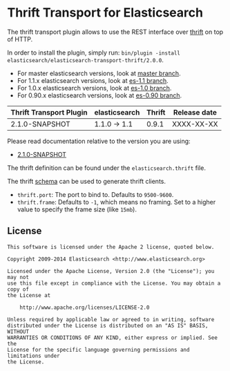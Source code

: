 Thrift Transport for Elasticsearch
==================================

The thrift transport plugin allows to use the REST interface over [thrift](http://thrift.apache.org/) on top of HTTP.

In order to install the plugin, simply run: `bin/plugin -install elasticsearch/elasticsearch-transport-thrift/2.0.0`.

* For master elasticsearch versions, look at [master branch](https://github.com/elasticsearch/elasticsearch-transport-thrift/tree/master).
* For 1.1.x elasticsearch versions, look at [es-1.1 branch](https://github.com/elasticsearch/elasticsearch-transport-thrift/tree/es-1.1).
* For 1.0.x elasticsearch versions, look at [es-1.0 branch](https://github.com/elasticsearch/elasticsearch-transport-thrift/tree/es-1.0).
* For 0.90.x elasticsearch versions, look at [es-0.90 branch](https://github.com/elasticsearch/elasticsearch-transport-thrift/tree/es-0.90).

|   Thrift Transport Plugin   | elasticsearch         | Thrift | Release date |
|-----------------------------|-----------------------|--------|:------------:|
| 2.1.0-SNAPSHOT              | 1.1.0 -> 1.1          | 0.9.1  |  XXXX-XX-XX  |

Please read documentation relative to the version you are using:

* [2.1.0-SNAPSHOT](https://github.com/elasticsearch/elasticsearch-transport-thrift/blob/es-1.1/README.md)

The thrift definition can be found under the `elasticsearch.thrift` file.

The thrift [schema](https://github.com/elasticsearch/elasticsearch-transport-thrift/blob/master/elasticsearch.thrift) can be used to generate thrift clients.

* `thrift.port`: The port to bind to. Defaults to `9500-9600`.
* `thrift.frame`: Defaults to `-1`, which means no framing. Set to a higher value to specify the frame size (like `15mb`).

License
-------

    This software is licensed under the Apache 2 license, quoted below.

    Copyright 2009-2014 Elasticsearch <http://www.elasticsearch.org>

    Licensed under the Apache License, Version 2.0 (the "License"); you may not
    use this file except in compliance with the License. You may obtain a copy of
    the License at

        http://www.apache.org/licenses/LICENSE-2.0

    Unless required by applicable law or agreed to in writing, software
    distributed under the License is distributed on an "AS IS" BASIS, WITHOUT
    WARRANTIES OR CONDITIONS OF ANY KIND, either express or implied. See the
    License for the specific language governing permissions and limitations under
    the License.
